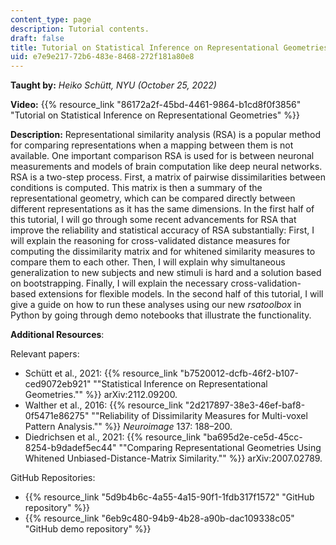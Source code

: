 ```yaml
---
content_type: page
description: Tutorial contents.
draft: false
title: Tutorial on Statistical Inference on Representational Geometries
uid: e7e9e217-72b6-483e-8468-272f181a80e8
---
```

**Taught by:** *Heiko Schütt, NYU (October 25, 2022)*

**Video:** {{% resource_link "86172a2f-45bd-4461-9864-b1cd8f0f3856" "Tutorial on Statistical Inference on Representational Geometries" %}}

**Description:** Representational similarity analysis (RSA) is a popular method for comparing representations when a mapping between them is not available. One important comparison RSA is used for is between neuronal measurements and models of brain computation like deep neural networks. RSA is a two-step process. First, a matrix of pairwise dissimilarities between conditions is computed. This matrix is then a summary of the representational geometry, which can be compared directly between different representations as it has the same dimensions. In the first half of this tutorial, I will go through some recent advancements for RSA that improve the reliability and statistical accuracy of RSA substantially: First, I will explain the reasoning for cross-validated distance measures for computing the dissimilarity matrix and for whitened similarity measures to compare them to each other. Then, I will explain why simultaneous generalization to new subjects and new stimuli is hard and a solution based on bootstrapping. Finally, I will explain the necessary cross-validation-based extensions for flexible models. In the second half of this tutorial, I will give a guide on how to run these analyses using our new *rsatoolbox* in Python by going through demo notebooks that illustrate the functionality.

**Additional Resources**:

Relevant papers:

- Schütt et al., 2021: {{% resource_link "b7520012-dcfb-46f2-b107-ced9072eb921" "\"Statistical Inference on Representational Geometries.\"" %}} arXiv:2112.09200.
- Walther et al., 2016: {{% resource_link "2d217897-38e3-46ef-baf8-0f5471e86275" "\"Reliability of Dissimilarity Measures for Multi-voxel Pattern Analysis.\"" %}} *Neuroimage* 137: 188–200.
- Diedrichsen et al., 2021: {{% resource_link "ba695d2e-ce5d-45cc-8254-b9dadef5ec44" "\"Comparing Representational Geometries Using Whitened Unbiased-Distance-Matrix Similarity.\"" %}} arXiv:2007.02789.

GitHub Repositories:

- {{% resource_link "5d9b4b6c-4a55-4a15-90f1-1fdb317f1572" "GitHub repository" %}}
- {{% resource_link "6eb9c480-94b9-4b28-a90b-dac109338c05" "GitHub demo repository" %}}